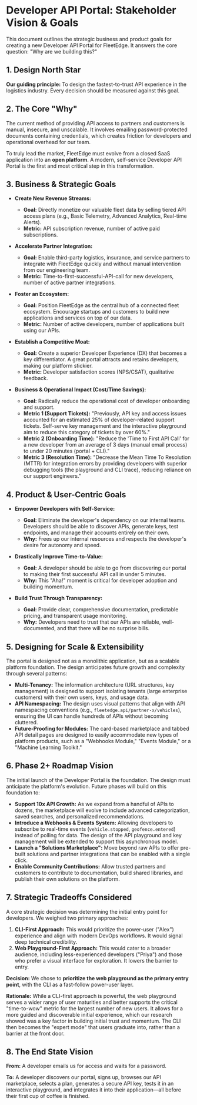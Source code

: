 # Developer API Portal: Stakeholder Vision & Goals

This document outlines the strategic business and product goals for creating a new Developer API Portal for FleetEdge. It answers the core question: "Why are we building this?"

## 1. Design North Star

**Our guiding principle:** To design the fastest-to-trust API experience in the logistics industry. Every decision should be measured against this goal.

## 2. The Core "Why"

The current method of providing API access to partners and customers is manual, insecure, and unscalable. It involves emailing password-protected documents containing credentials, which creates friction for developers and operational overhead for our team.

To truly lead the market, FleetEdge must evolve from a closed SaaS application into an **open platform**. A modern, self-service Developer API Portal is the first and most critical step in this transformation.

## 3. Business & Strategic Goals

*   **Create New Revenue Streams:**
    *   **Goal:** Directly monetize our valuable fleet data by selling tiered API access plans (e.g., Basic Telemetry, Advanced Analytics, Real-time Alerts).
    *   **Metric:** API subscription revenue, number of active paid subscriptions.

*   **Accelerate Partner Integration:**
    *   **Goal:** Enable third-party logistics, insurance, and service partners to integrate with FleetEdge quickly and without manual intervention from our engineering team.
    *   **Metric:** Time-to-first-successful-API-call for new developers, number of active partner integrations.

*   **Foster an Ecosystem:**
    *   **Goal:** Position FleetEdge as the central hub of a connected fleet ecosystem. Encourage startups and customers to build new applications and services on top of our data.
    *   **Metric:** Number of active developers, number of applications built using our APIs.

*   **Establish a Competitive Moat:**
    *   **Goal:** Create a superior Developer Experience (DX) that becomes a key differentiator. A great portal attracts and retains developers, making our platform stickier.
    *   **Metric:** Developer satisfaction scores (NPS/CSAT), qualitative feedback.

*   **Business & Operational Impact (Cost/Time Savings):**
    *   **Goal:** Radically reduce the operational cost of developer onboarding and support.
    *   **Metric 1 (Support Tickets):** "Previously, API key and access issues accounted for an estimated 25% of developer-related support tickets. Self-serve key management and the interactive playground aim to reduce this category of tickets by over 60%."
    *   **Metric 2 (Onboarding Time):** "Reduce the 'Time to First API Call' for a new developer from an average of 3 days (manual email process) to under 20 minutes (portal + CLI)."
    *   **Metric 3 (Resolution Time):** "Decrease the Mean Time To Resolution (MTTR) for integration errors by providing developers with superior debugging tools (the playground and CLI trace), reducing reliance on our support engineers."

## 4. Product & User-Centric Goals

*   **Empower Developers with Self-Service:**
    *   **Goal:** Eliminate the developer's dependency on our internal teams. Developers should be able to discover APIs, generate keys, test endpoints, and manage their accounts entirely on their own.
    *   **Why:** Frees up our internal resources and respects the developer's desire for autonomy and speed.

*   **Drastically Improve Time-to-Value:**
    *   **Goal:** A developer should be able to go from discovering our portal to making their first successful API call in under 5 minutes.
    *   **Why:** This "Aha!" moment is critical for developer adoption and building momentum.

*   **Build Trust Through Transparency:**
    *   **Goal:** Provide clear, comprehensive documentation, predictable pricing, and transparent usage monitoring.
    *   **Why:** Developers need to trust that our APIs are reliable, well-documented, and that there will be no surprise bills.

## 5. Designing for Scale & Extensibility

The portal is designed not as a monolithic application, but as a scalable platform foundation. The design anticipates future growth and complexity through several patterns:
*   **Multi-Tenancy:** The information architecture (URL structures, key management) is designed to support isolating tenants (large enterprise customers) with their own users, keys, and usage data.
*   **API Namespacing:** The design uses visual patterns that align with API namespacing conventions (e.g., `fleetedge.api/partner-x/vehicles`), ensuring the UI can handle hundreds of APIs without becoming cluttered.
*   **Future-Proofing for Modules:** The card-based marketplace and tabbed API detail pages are designed to easily accommodate new types of platform products, such as a "Webhooks Module," "Events Module," or a "Machine Learning Toolkit."

## 6. Phase 2+ Roadmap Vision

The initial launch of the Developer Portal is the foundation. The design must anticipate the platform's evolution. Future phases will build on this foundation to:

*   **Support 10x API Growth:** As we expand from a handful of APIs to dozens, the marketplace will evolve to include advanced categorization, saved searches, and personalized recommendations.
*   **Introduce a Webhooks & Events System:** Allowing developers to subscribe to real-time events (`vehicle.stopped`, `geofence.entered`) instead of polling for data. The design of the API playground and key management will be extended to support this asynchronous model.
*   **Launch a "Solutions Marketplace":** Move beyond raw APIs to offer pre-built solutions and partner integrations that can be enabled with a single click.
*   **Enable Community Contributions:** Allow trusted partners and customers to contribute to documentation, build shared libraries, and publish their own solutions on the platform.

## 7. Strategic Tradeoffs Considered

A core strategic decision was determining the initial entry point for developers. We weighed two primary approaches:

1.  **CLI-First Approach:** This would prioritize the power-user ("Alex") experience and align with modern DevOps workflows. It would signal deep technical credibility.
2.  **Web Playground-First Approach:** This would cater to a broader audience, including less-experienced developers ("Priya") and those who prefer a visual interface for exploration. It lowers the barrier to entry.

**Decision:** We chose to **prioritize the web playground as the primary entry point**, with the CLI as a fast-follow power-user layer.

**Rationale:** While a CLI-first approach is powerful, the web playground serves a wider range of user maturities and better supports the critical "time-to-wow" metric for the largest number of new users. It allows for a more guided and discoverable initial experience, which our research showed was a key factor in building initial trust and momentum. The CLI then becomes the "expert mode" that users graduate into, rather than a barrier at the front door.

## 8. The End State Vision

**From:** A developer emails us for access and waits for a password.

**To:** A developer discovers our portal, signs up, browses our API marketplace, selects a plan, generates a secure API key, tests it in an interactive playground, and integrates it into their application—all before their first cup of coffee is finished. 